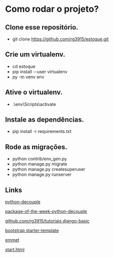 # Como rodar o projeto?

## Clone esse repositório.
- git clone https://github.com/rg3915/estoque.git

## Crie um virtualenv.
- cd estoque
- pip install --user virtualenv
- py -m venv env

## Ative o virtualenv.
- .\env\Scripts\activate

## Instale as dependências.
- pip install -r requirements.txt

## Rode as migrações.
- python contrib/env_gen.py
- python manage.py migrate
- python manage.py createsuperuser
- python manage.py runserver

## Links

[python-decouple](https://github.com/henriquebastos/python-decouple)

[package-of-the-week-python-decouple](https://simpleisbetterthancomplex.com/2015/11/26/package-of-the-week-python-decouple.html)

[github.com/rg3915/tutoriais django-basic](https://github.com/rg3915/tutoriais/tree/master/django-basic)

[bootstrap starter-template](https://getbootstrap.com/docs/4.0/getting-started/introduction/#starter-template)

[emmet](https://emmet.io/)

[start.html](https://github.com/JTruax/bootstrap-starter-template/blob/master/template/start.html)
